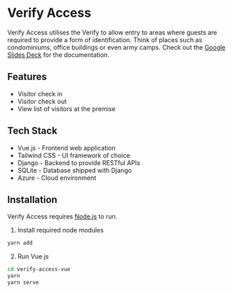 # Verify Access

Verify Access utilises the Verify to allow entry to areas where guests are required to provide a form of identification. Think of places such as condominiums, office buildings or even army camps.
Check out the [Google Slides Deck](https://docs.google.com/presentation/d/1XC10NBkJ0npFDTumiXbFib3l9nPaw5tsyan6esTG2Zs/edit?usp=sharing) for the documentation.

## Features

- Visitor check in
- Visitor check out
- View list of visitors at the premise

## Tech Stack
- Vue.js - Frontend web application
- Tailwind CSS - UI framework of choice
- Django - Backend to provide RESTful APIs
- SQLite - Database shipped with Django
- Azure - Cloud environment

## Installation
Verify Access requires [Node.js](https://nodejs.org/en/) to run.

1. Install required node modules
```sh
yarn add
```

2. Run Vue.js
```sh
cd verify-access-vue
yarn
yarn serve
```
